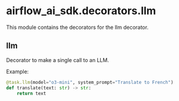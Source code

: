 # airflow_ai_sdk.decorators.llm

This module contains the decorators for the llm decorator.

## llm

Decorator to make a single call to an LLM.

Example:

```python
@task.llm(model="o3-mini", system_prompt="Translate to French")
def translate(text: str) -> str:
    return text
```
